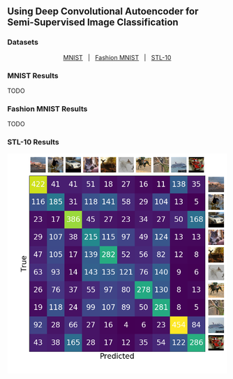## Using Deep Convolutional Autoencoder for Semi-Supervised Image Classification

### Datasets

<p align="center">
<a href="http://yann.lecun.com/exdb/mnist">MNIST<a>  &nbsp; |  &nbsp;
<a href="https://github.com/zalandoresearch/fashion-mnist">Fashion MNIST<a> &nbsp; |  &nbsp;
<a href="https://cs.stanford.edu/~acoates/stl10">STL-10<a>
</p>

### MNIST Results

TODO

### Fashion MNIST Results

TODO

### STL-10 Results

![alt text](figures/stl10-confusion.png)
